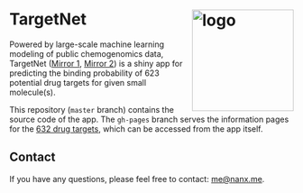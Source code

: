 # TargetNet <img src="logo.png" align="right" alt="logo" height="180" width="180" />

Powered by large-scale machine learning modeling of public chemogenomics data, TargetNet ([Mirror 1](https://nanx.app/targetnet/), [Mirror 2](https://nanx.shinyapps.io/targetnet/)) is a shiny app for predicting the binding probability of 623 potential drug targets for given small molecule(s).

This repository (`master` branch) contains the source code of the app. The `gh-pages` branch serves the information pages for the [632 drug targets](https://nanx.me/targetnet/), which can be accessed from the app itself.

## Contact

If you have any questions, please feel free to contact: [me@nanx.me](mailto:me@nanx.me).
